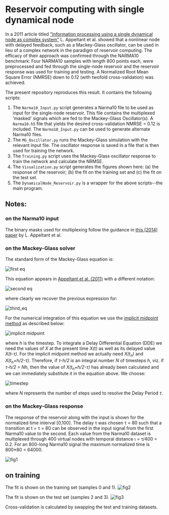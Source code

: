 # Reservoir computing with single dynamical node
In a 2011 article titled ["Information processing using a single dynamical node as complex system"](https://www.nature.com/articles/ncomms1476) L. Appeltant et al. showed that a nonlinear node with delayed feedback, such as a Mackey-Glass oscillator, can be used in lieu of a complex network in the paradigm of reservoir computing. The efficacy of their approach was confirmed through the NARMA10 benchmark: Four NARMA10 samples with length 800 points each, were preprocessed and fed through the single-node reservoir and the reservoir response was used for training and testing. A Normalized Root Mean Square Error (NMRSE) down to 0.12 (with twofold cross-validation) was achieved.

The present repository reproduces this result. It contains the following scripts: 
1. The `Narma10_Input.py` script generates a Narma10 file to be used as input for the single-node reservoir. This file contains the multiplexed 'masked' signals which are fed to the Mackey-Glass Oscillator(s). A `Narma10.h5` file that yields the desired cross-validation NMRSE = 0.12 is included. The `Narma10_Input.py` can be used to generate alternate Narma10 files.
2. The `MG_Oscillator.py` runs the Mackey-Glass simulation with the relevant input file. The oscillator response is saved in a file that is then used for training the network.
3. The `Training.py` script uses the Mackey-Glass oscillator response to train the network and calculate the NRMSE.
4. The `Visualization.py` script generates the figures shown here: (a) the response of the reservoir; (b) the fit on the training set and (c) the fit on the test set.
5. The `DynamicalNode_Reservoir.py` is a wrapper for the above scripts--the main program.

## Notes:

### on the Narma10 input
The binary masks used for multiplexing follow the guidance in [this (2014) paper](https://www.nature.com/articles/srep03629) by L. Appeltant et al.

### on the Mackey-Glass solver
The standard form of the Mackey-Glass equation is:

![first eq](https://latex.codecogs.com/gif.latex?\bg_white&space;\large&space;\frac{dx}{dt}&space;=&space;\beta&space;\frac{x(t-\tau)}{1&plus;[x(t-\tau)]^p}-\gamma&space;x(t),\quad\text{with}\quad\gamma,\beta,p>0)

This equation appears in [Appeltant et al. (2011)](https://www.nature.com/articles/ncomms1476) with a different notation:

![second eq](https://latex.codecogs.com/gif.latex?\bg_white&space;\large&space;\dot{X}(t)=&space;-X(t)&plus;\frac{\eta\cdot[X(t-\tau)&plus;\zeta&space;J(t)]}{1&plus;[X(t-\tau)&plus;\zeta&space;J(t)]^p})

where clearly we recover the previous expression for:

![third_eq](https://latex.codecogs.com/gif.latex?\bg_white&space;\large&space;\gamma&space;=1,&space;\beta&space;=&space;\eta,\quad\text{and}&space;\quad&space;x(t-\tau)&space;\rightarrow&space;X(t-\tau)&plus;\zeta&space;J(t))

For the numerical integration of this equation we use the [implicit midpoint method](https://en.wikipedia.org/wiki/Midpoint_method) as described below:

![implicit midpoint](https://latex.codecogs.com/gif.latex?\bg_white&space;\large&space;\Bigl(1&plus;\frac{h}{2}\Bigr)X_{n&plus;1}=&space;\Bigl(1-\frac{h}{2}\Bigr)X_n&space;&plus;\frac{\eta\Bigl[X(t_n&plus;\frac{h}{2}-\tau)&plus;\zeta&space;J(t_n&plus;\frac{h}{2})\Bigr]}{1&plus;\Bigl[X(t_n&plus;\frac{h}{2}-\tau)&plus;\zeta&space;J(t_n&plus;\frac{h}{2})\Bigr]^p})

where _h_ is the timestep. To integrate a Delay Differential Equation (DDE) we need the values of _X_ at the present time _X(t)_ as well as its delayed value _X(t-&#964;)_. For the implicit midpoint method we actually need _X(t<sub>n</sub>)_ and _X(t<sub>n</sub>+h/2-&#964;)_. Therefore, if _&#964;-h/2_ is an integral number _N_ of timesteps _h_, viz. if _&#964;-h/2 = Nh_, then the value of _X(t<sub>n</sub>+h/2-&#964;)_ has already been calculated and we can immediately substitute it in the equation above. We choose:

![timestep](https://latex.codecogs.com/gif.latex?\bg_white&space;\large&space;h&space;=&space;\frac{2\tau}{2N&plus;1}\Rightarrow&space;t_n&plus;\frac{h}{2}-\tau&space;=&space;t_n-Nh)

where _N_ represents the number of steps used to resolve the Delay Period _&#964;_.

### on the Mackey-Glass response

The response of the reservoir along with the input is shown for the normalized time interval [0,100]. The delay &#964; was chosen &#964; = 80 such that a transition at t = &#964; = 80 can be observed in the input signal from the first Narma10 value to the second. Each value from the Narma10 dataset is multiplexed through 400 virtual nodes with temporal distance	&#953; = &#964;/400 = 0.2. For an 800-long Narma10 signal the maximum normalized time is 800*80 = 64000.

![fig1](https://github.com/mtzoufras/Reservoir_computing_with_a_single_dynamical_node/blob/master/Reservoir_Response.png?raw=true)

## on training

The fit is shown on the training set (samples 0 and 1). 
![fig2](https://github.com/mtzoufras/Reservoir_computing_with_a_single_dynamical_node/blob/master/Train_Dataset.png?raw=true)

The fit is shown on the test set (samples 2 and 3).
![fig3](https://github.com/mtzoufras/Reservoir_computing_with_a_single_dynamical_node/blob/master/Test_Dataset.png?raw=true)

Cross-validation is calculated by swapping the test and training datasets.
